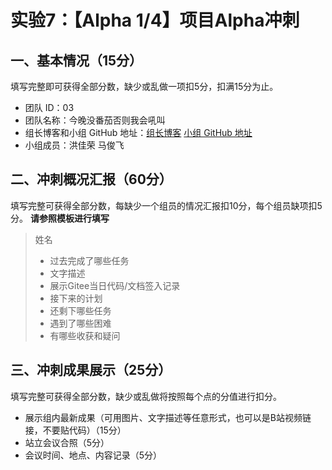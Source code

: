 # 实验7：【Alpha 1/4】项目Alpha冲刺

## 一、基本情况（15分）

填写完整即可获得全部分数，缺少或乱做一项扣5分，扣满15分为止。

- 团队 ID：03
- 团队名称：今晚没番茄否则我会吼叫
- 组长博客和小组 GitHub 地址：[组长博客]() [小组 GitHub 地址](https://github.com/no-tomatoes-tonight-or-id-scream/image-restorer)
- 小组成员：洪佳荣 马俊飞
## 二、冲刺概况汇报（60分）

填写完整可获得全部分数，每缺少一个组员的情况汇报扣10分，每个组员缺项扣5分。 **请参照模板进行填写**

> 姓名
>
> - 过去完成了哪些任务
> - 文字描述
> - 展示Gitee当日代码/文档签入记录
> - 接下来的计划
> - 还剩下哪些任务
> - 遇到了哪些困难
> - 有哪些收获和疑问

## 三、冲刺成果展示（25分）

填写完整可获得全部分数，缺少或乱做将按照每个点的分值进行扣分。

- 展示组内最新成果（可用图片、文字描述等任意形式，也可以是B站视频链接，不要贴代码）（15分）
- 站立会议合照（5分）
- 会议时间、地点、内容记录（5分）
